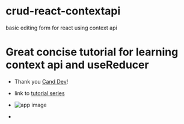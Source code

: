 # crud-react-contextapi

basic editing form for react using context api

# Great concise tutorial for learning context api and useReducer

- Thank you [Cand Dev](https://www.youtube.com/channel/UChspmksoHi3B9sKreATvpCA)!
- link to [tutorial series](https://www.youtube.com/watch?v=5KZ1XBcSaH4)

- ![app image](images/userlist.png)

-
